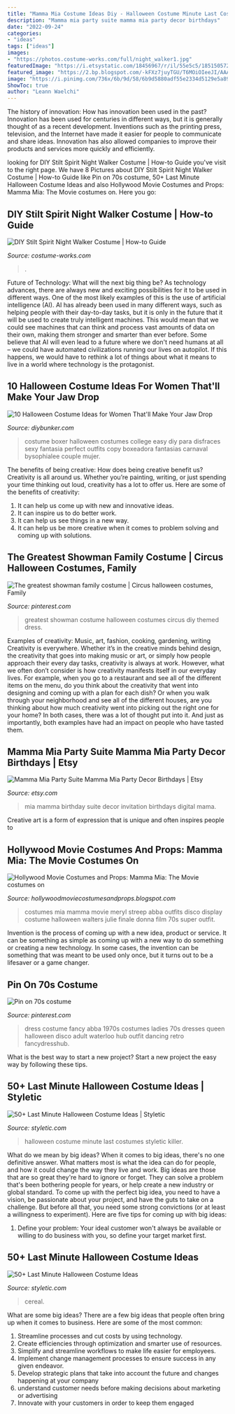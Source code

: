 ```yaml
---
title: "Mamma Mia Costume Ideas Diy - Halloween Costume Minute Last Costumes Styletic Killer"
description: "Mamma mia party suite mamma mia party decor birthdays"
date: "2022-09-24"
categories:
- "ideas"
tags: ["ideas"]
images:
- "https://photos.costume-works.com/full/night_walker1.jpg"
featuredImage: "https://i.etsystatic.com/18456967/r/il/55e5c5/1851505727/il_794xN.1851505727_ttuc.jpg"
featured_image: "https://2.bp.blogspot.com/-kFXz7juyTGU/T6MOiOIeeJI/AAAAAAAArDo/7J80a1HJwDI/s1600/Meryl+Streep+mammamia+costumes.jpg"
image: "https://i.pinimg.com/736x/6b/9d/58/6b9d5880adf55e2334d5129e5a89d213--adult-fancy-dress-ladies-fancy-dress.jpg"
ShowToc: true
author: "Leann Waelchi"
---
```



The history of innovation: How has innovation been used in the past?
Innovation has been used for centuries in different ways, but it is generally thought of as a recent development. Inventions such as the printing press, television, and the Internet have made it easier for people to communicate and share ideas. Innovation has also allowed companies to improve their products and services more quickly and efficiently.

	

		
looking for DIY Stilt Spirit Night Walker Costume | How-to Guide you've visit to the right page. We have 8 Pictures about DIY Stilt Spirit Night Walker Costume | How-to Guide like Pin on 70s costume, 50+ Last Minute Halloween Costume Ideas and also Hollywood Movie Costumes and Props: Mamma Mia: The Movie costumes on. Here you go:
		
    
## DIY Stilt Spirit Night Walker Costume | How-to Guide

<img loading=lazy src="https://photos.costume-works.com/full/night_walker1.jpg" onerror="this.onerror=null;this.src='https://tse3.mm.bing.net/th?id=OIP.FyALtBS539F_3rDk1-CggAHaJ3&amp;pid=15.1';" alt="DIY Stilt Spirit Night Walker Costume | How-to Guide">

_Source: costume-works.com_

>. 

	

Future of Technology: What will the next big thing be?
As technology advances, there are always new and exciting possibilities for it to be used in different ways. One of the most likely examples of this is the use of artificial intelligence (AI). AI has already been used in many different ways, such as helping people with their day-to-day tasks, but it is only in the future that it will be used to create truly intelligent machines. This would mean that we could see machines that can think and process vast amounts of data on their own, making them stronger and smarter than ever before. Some believe that AI will even lead to a future where we don't need humans at all – we could have automated civilizations running our lives on autopilot. If this happens, we would have to rethink a lot of things about what it means to live in a world where technology is the protagonist.

    
## 10 Halloween Costume Ideas For Women That&#039;ll Make Your Jaw Drop

<img loading=lazy src="http://www.diybunker.com/wp-content/uploads/2019/10/Boxer-Girl-Costume.jpg" onerror="this.onerror=null;this.src='https://tse4.mm.bing.net/th?id=OIP._6oEUaoY3K-XJFOHZROeZAHaHW&amp;pid=15.1';" alt="10 Halloween Costume Ideas for Women That&#039;ll Make Your Jaw Drop">

_Source: diybunker.com_

>costume boxer halloween costumes college easy diy para disfraces sexy fantasia perfect outfits copy boxeadora fantasias carnaval bysophialee couple mujer. 

	

The benefits of being creative: How does being creative benefit us?
Creativity is all around us. Whether you’re painting, writing, or just spending your time thinking out loud, creativity has a lot to offer us. Here are some of the benefits of creativity: 
1. It can help us come up with new and innovative ideas.
2. It can inspire us to do better work.
3. It can help us see things in a new way.
4. It can help us be more creative when it comes to problem solving and coming up with solutions.

    
## The Greatest Showman Family Costume | Circus Halloween Costumes, Family

<img loading=lazy src="https://i.pinimg.com/736x/d1/4f/27/d14f272792985c6369c5ac279c04c148.jpg" onerror="this.onerror=null;this.src='https://tse1.mm.bing.net/th?id=OIP.4WuNzPB1vIrp4aZ8HoUhtQHaFj&amp;pid=15.1';" alt="The greatest showman family costume | Circus halloween costumes, Family">

_Source: pinterest.com_

>greatest showman costume halloween costumes circus diy themed dress. 

	

Examples of creativity: Music, art, fashion, cooking, gardening, writing
Creativity is everywhere. Whether it’s in the creative minds behind design, the creativity that goes into making music or art, or simply how people approach their every day tasks, creativity is always at work. However, what we often don’t consider is how creativity manifests itself in our everyday lives. For example, when you go to a restaurant and see all of the different items on the menu, do you think about the creativity that went into designing and coming up with a plan for each dish? Or when you walk through your neighborhood and see all of the different houses, are you thinking about how much creativity went into picking out the right one for your home? In both cases, there was a lot of thought put into it. And just as importantly, both examples have had an impact on people who have tasted them.

    
## Mamma Mia Party Suite Mamma Mia Party Decor Birthdays | Etsy

<img loading=lazy src="https://i.etsystatic.com/18456967/r/il/55e5c5/1851505727/il_794xN.1851505727_ttuc.jpg" onerror="this.onerror=null;this.src='https://tse1.mm.bing.net/th?id=OIP.VWxUwW3Aspdmvhe1qRypVwHaHa&amp;pid=15.1';" alt="Mamma Mia Party Suite Mamma Mia Party Decor Birthdays | Etsy">

_Source: etsy.com_

>mia mamma birthday suite decor invitation birthdays digital mama. 

	

Creative art is a form of expression that is unique and often inspires people to

    
## Hollywood Movie Costumes And Props: Mamma Mia: The Movie Costumes On

<img loading=lazy src="https://2.bp.blogspot.com/-kFXz7juyTGU/T6MOiOIeeJI/AAAAAAAArDo/7J80a1HJwDI/s1600/Meryl+Streep+mammamia+costumes.jpg" onerror="this.onerror=null;this.src='https://tse2.mm.bing.net/th?id=OIP.6v0WEqpddCoUdEq2sRWrzAHaK5&amp;pid=15.1';" alt="Hollywood Movie Costumes and Props: Mamma Mia: The Movie costumes on">

_Source: hollywoodmoviecostumesandprops.blogspot.com_

>costumes mia mamma movie meryl streep abba outfits disco display costume halloween walters julie finale donna film 70s super outfit. 

	

Invention is the process of coming up with a new idea, product or service. It can be something as simple as coming up with a new way to do something or creating a new technology. In some cases, the invention can be something that was meant to be used only once, but it turns out to be a lifesaver or a game changer.

    
## Pin On 70s Costume

<img loading=lazy src="https://i.pinimg.com/736x/6b/9d/58/6b9d5880adf55e2334d5129e5a89d213--adult-fancy-dress-ladies-fancy-dress.jpg" onerror="this.onerror=null;this.src='https://tse4.mm.bing.net/th?id=OIP.8hlA-uLarI3ww7iQKFBrcgHaJ3&amp;pid=15.1';" alt="Pin on 70s costume">

_Source: pinterest.com_

>dress costume fancy abba 1970s costumes ladies 70s dresses queen halloween disco adult waterloo hub outfit dancing retro fancydresshub. 

	

What is the best way to start a new project?
Start a new project the easy way by following these tips.

    
## 50+ Last Minute Halloween Costume Ideas | Styletic

<img loading=lazy src="https://styletic.com/wp-content/uploads/2016/10/last-minute-halloween-costumes/44-last-minute-halloween-costume-ideas-1.jpg" onerror="this.onerror=null;this.src='https://tse3.mm.bing.net/th?id=OIP.ekuE8xMVCE48PM0jkUygRgHaJ4&amp;pid=15.1';" alt="50+ Last Minute Halloween Costume Ideas | Styletic">

_Source: styletic.com_

>halloween costume minute last costumes styletic killer. 

	

What do we mean by big ideas?
When it comes to big ideas, there's no one definitive answer. What matters most is what the idea can do for people, and how it could change the way they live and work. 
Big ideas are those that are so great they're hard to ignore or forget. They can solve a problem that's been bothering people for years, or help create a new industry or global standard. 
To come up with the perfect big idea, you need to have a vision, be passionate about your project, and have the guts to take on a challenge. But before all that, you need some strong convictions (or at least a willingness to experiment). 
Here are five tips for coming up with big ideas: 
1) Define your problem: Your ideal customer won't always be available or willing to do business with you, so define your target market first.

    
## 50+ Last Minute Halloween Costume Ideas

<img loading=lazy src="https://styletic.com/wp-content/uploads/2016/10/last-minute-halloween-costumes/44-last-minute-halloween-costume-ideas.jpg" onerror="this.onerror=null;this.src='https://tse4.mm.bing.net/th?id=OIP.3IKhmYUNBgYN4wVBxeOw9QHaLE&amp;pid=15.1';" alt="50+ Last Minute Halloween Costume Ideas">

_Source: styletic.com_

>cereal. 

	

What are some big ideas?
There are a few big ideas that people often bring up when it comes to business. Here are some of the most common:
1. Streamline processes and cut costs by using technology.
2. Create efficiencies through optimization and smarter use of resources.
3. Simplify and streamline workflows to make life easier for employees.
4. Implement change management processes to ensure success in any given endeavor. 
5. Develop strategic plans that take into account the future and changes happening at your company 
6. understand customer needs before making decisions about marketing or advertising 
7. Innovate with your customers in order to keep them engaged 

